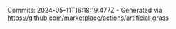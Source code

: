 Commits: 2024-05-11T16:18:19.477Z - Generated via https://github.com/marketplace/actions/artificial-grass
<br>
